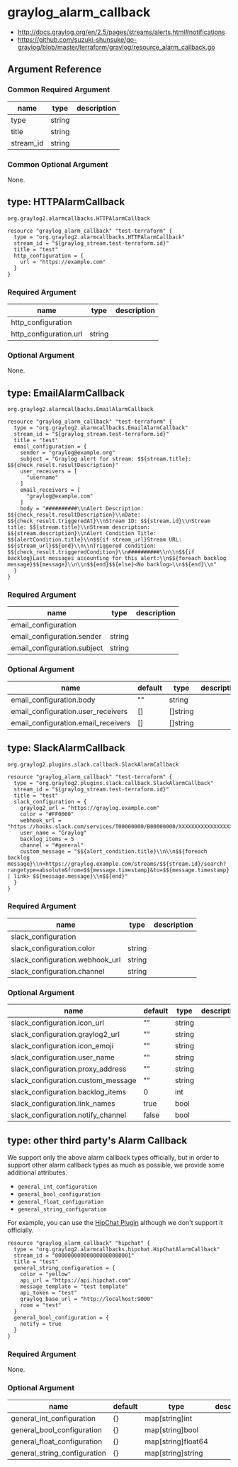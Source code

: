 # graylog_alarm_callback

* http://docs.graylog.org/en/2.5/pages/streams/alerts.html#notifications
* https://github.com/suzuki-shunsuke/go-graylog/blob/master/terraform/graylog/resource_alarm_callback.go

## Argument Reference

### Common Required Argument

name | type | description
--- | --- | ---
type | string |
title | string |
stream_id | string |

### Common Optional Argument

None.

## type: HTTPAlarmCallback 

`org.graylog2.alarmcallbacks.HTTPAlarmCallback`

```
resource "graylog_alarm_callback" "test-terraform" {
  type = "org.graylog2.alarmcallbacks.HTTPAlarmCallback"
  stream_id = "${graylog_stream.test-terraform.id}"
  title = "test"
  http_configuration = {
    url = "https://example.com"
  }
}
```

### Required Argument

name | type | description
--- | --- | ---
http_configuration | |
http_configuration.url | string |

### Optional Argument

None.

## type: EmailAlarmCallback 

`org.graylog2.alarmcallbacks.EmailAlarmCallback`

```
resource "graylog_alarm_callback" "test-terraform" {
  type = "org.graylog2.alarmcallbacks.EmailAlarmCallback"
  stream_id = "${graylog_stream.test-terraform.id}"
  title = "test"
  email_configuration = {
    sender = "graylog@example.org"
    subject = "Graylog alert for stream: $${stream.title}: $${check_result.resultDescription}"
    user_receivers = [
      "username"
    ]
    email_receivers = [
      "graylog@example.com"
    ]
    body = "##########\\nAlert Description: $${check_result.resultDescription}\\nDate: $${check_result.triggeredAt}\\nStream ID: $${stream.id}\\nStream title: $${stream.title}\\nStream description: $${stream.description}\\nAlert Condition Title: $${alertCondition.title}\\n$${if stream_url}Stream URL: $${stream_url}$${end}\\n\\nTriggered condition: $${check_result.triggeredCondition}\\n##########\\n\\n$${if backlog}Last messages accounting for this alert:\\n$${foreach backlog message}$${message}\\n\\n$${end}$${else}<No backlog>\\n$${end}\\n"
  }
}
```

### Required Argument

name | type | description
--- | --- | ---
email_configuration | |
email_configuration.sender | string |
email_configuration.subject | string |

### Optional Argument

name | default | type | description
--- | --- | --- | ---
email_configuration.body | "" | string |
email_configuration.user_receivers | [] | []string |
email_configuration.email_receivers | [] | []string |

## type: SlackAlarmCallback 

`org.graylog2.plugins.slack.callback.SlackAlarmCallback`

```
resource "graylog_alarm_callback" "test-terraform" {
  type = "org.graylog2.plugins.slack.callback.SlackAlarmCallback"
  stream_id = "${graylog_stream.test-terraform.id}"
  title = "test"
  slack_configuration = {
    graylog2_url = "https://graylog.example.com"
    color = "#FF0000"
    webhook_url = "https://hooks.slack.com/services/T00000000/B00000000/XXXXXXXXXXXXXXXXXXXXXXXX"
    user_name = "Graylog"
    backlog_items = 5
    channel = "#general"
    custom_message = "$${alert_condition.title}\\n\\n$${foreach backlog message}\\n<https://graylog.example.com/streams/$${stream.id}/search?rangetype=absolute&from=$${message.timestamp}&to=$${message.timestamp} | link> $${message.message}\\n$${end}"
  }
}
```

### Required Argument

name | type | description
--- | --- | ---
slack_configuration | |
slack_configuration.color | string |
slack_configuration.webhook_url | string |
slack_configuration.channel | string |

### Optional Argument

name | default | type | description
--- | --- | --- | ---
slack_configuration.icon_url | "" | string |
slack_configuration.graylog2_url | "" | string |
slack_configuration.icon_emoji | "" | string |
slack_configuration.user_name | "" | string |
slack_configuration.proxy_address | "" | string |
slack_configuration.custom_message | "" | string |
slack_configuration.backlog_items | 0 | int |
slack_configuration.link_names | true | bool |
slack_configuration.notify_channel | false | bool |

## type: other third party's Alarm Callback

We support only the above alarm callback types officially,
but in order to support other alarm callback types as much as possible,
we provide some additional attributes.

* `general_int_configuration`
* `general_bool_configuration`
* `general_float_configuration`
* `general_string_configuration`

For example, you can use the [HipChat Plugin](https://marketplace.graylog.org/addons/e316cbfc-663f-4718-aa54-8aff97749449) although we don't support it officially.

```
resource "graylog_alarm_callback" "hipchat" {
  type = "org.graylog2.alarmcallbacks.hipchat.HipChatAlarmCallback"
  stream_id = "000000000000000000000001"
  title = "test"
  general_string_configuration = {
    color = "yellow"
    api_url = "https://api.hipchat.com"
    message_template = "test template"
    api_token = "test"
    graylog_base_url = "http://localhost:9000"
    room = "test"
  }
  general_bool_configuration = {
    notify = true
  }
}
```

### Required Argument

None.

### Optional Argument

name | default | type | description
--- | --- | --- | ---
general_int_configuration | {} | map[string]int |
general_bool_configuration | {} | map[string]bool |
general_float_configuration | {} | map[string]float64 |
general_string_configuration | {} | map[string]string |
